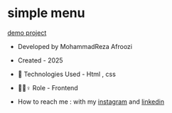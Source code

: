 # simple menu

[demo project](https://mohammadrezaafroozi.github.io/simplemenu/)


- Developed by MohammadReza Afroozi
- Created - 2025
- 🤖 Technologies Used - Html , css 

- 🤖🤖♀️ Role - Frontend
- How to reach me : with my
[instagram](https://www.instagram.com/afroozi_dev?igsh=MWNvODk2dGwwY29o) and
[linkedin](https://www.linkedin.com/in/mohammad-reza-afroozi)
